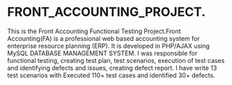 # FRONT_ACCOUNTING_PROJECT.
This is the Front Accounting Functional Testing Project.Front Accounting(FA) is a professional web based accounting system for  enterprise resource planning (ERP). It is developed in PHP/AJAX using  MySQL DATABASE MANAGEMENT SYSTEM.
I was responsible for functional testing, creating test plan, test scenarios, execution of test cases and identifying defects and issues, creating defect report.
I have write 13 test scenarios with Executed 110+ test cases and identified 30+ defects.
